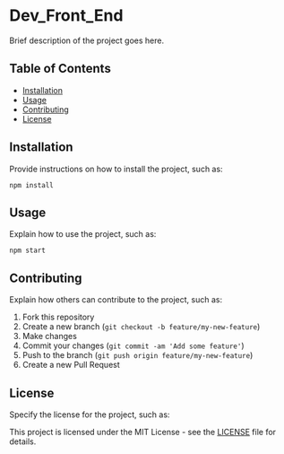 # Dev_Front_End

Brief description of the project goes here.

## Table of Contents

- [Installation](#installation)
- [Usage](#usage)
- [Contributing](#contributing)
- [License](#license)

## Installation

Provide instructions on how to install the project, such as:

```
npm install
```

## Usage

Explain how to use the project, such as:

```
npm start
```

## Contributing

Explain how others can contribute to the project, such as:

1. Fork this repository
2. Create a new branch (`git checkout -b feature/my-new-feature`)
3. Make changes
4. Commit your changes (`git commit -am 'Add some feature'`)
5. Push to the branch (`git push origin feature/my-new-feature`)
6. Create a new Pull Request

## License

Specify the license for the project, such as:

This project is licensed under the MIT License - see the [LICENSE](LICENSE) file for details.